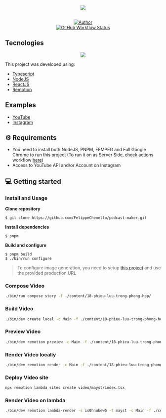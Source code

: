 <div align="center">
  <img src="assets/LogoPodcast.png">
</div>

<br/>

<p align="center">
    <a href="https://github.com/FelippeChemello">
        <img alt="Author" src="https://img.shields.io/badge/Author-FelippeChemello-blue?style=for-the-badge&logo=appveyor">
    </a> 
    <br/>
    <a href="https://www.npmjs.com/package/podcast-maker">
        <img alt="GitHub Workflow Status" src="https://img.shields.io/npm/v/podcast-maker/latest?label=CLI&style=for-the-badge">
    </a>
</p>

## Tecnologies

<div align="center">
  <img src="assets/TechLogos.png" style="height='128px'">
</div>

This project was developed using:

-   [Typescript](https://www.typescriptlang.org/)
-   [NodeJS](https://nodejs.dev/)
-   [ReactJS](https://reactjs.org/)
-   [Remotion](https://www.remotion.dev/)

## Examples

-   [YouTube](https://www.youtube.com/channel/UCEQb3ajJgTK_Xr33OE0jeoQ)
-   [Instagram](https://www.instagram.com/codestackme/)

## ⚙️ Requirements

-   You need to install both NodeJS, PNPM, FFMPEG and Full Google Chrome to run this project (To run it on as Server Side, check actions workflow [here](https://github.com/FelippeChemello/podcast-maker/blob/master/.github/workflows/build-video.yml#L215-L223))
-   Access to YouTube API and/or Account on Instagram

## 💻 Getting started

### Install and Usage

**Clone repository**

```sh-session
$ git clone https://github.com/FelippeChemello/podcast-maker.git
```

**Install dependencies**

```sh-session
$ pnpm
```

**Build and configure**

```sh-session
$ pnpm build
$ ./bin/run configure
```

> To configure image generation, you need to setup [this project](https://github.com/FelippeChemello/modal_flux.1) and use the provided production URL

### Compose Video

```sh
./bin/run compose story -f ./content/18-phieu-luu-trong-phong-hop/
```

### Build Video

```bash
./bin/dev create local -c Main -f ./content/18-phieu-luu-trong-phong-hop/
```

### Preview Video

```bash
./bin/dev remotion preview -c Main -f ./content/18-phieu-luu-trong-phong-hop/
```

### Render Video locally

```bash
./bin/dev remotion render -c Main -f ./content/18-phieu-luu-trong-phong-hop/
```

### Deploy Video site

```bash
npx remotion lambda sites create video/mayst/index.tsx
```

### Render Video on lambda

```bash
./bin/dev remotion lambda-render -s is0hnubew5 -t mayst -c Main -f ./content/18-phieu-luu-trong-phong-hop/
```
